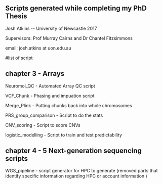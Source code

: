 ## Scripts generated while completing my PhD Thesis

Josh Atkins -- University of Newcastle 2017 

Supervisors: Prof Murray Cairns and Dr Chantel Fitzsimmons 

email:
josh.atkins  at uon.edu.au


#list of script 

## chapter 3 - Arrays 
Neuromol_QC - Automated Array QC script 

VCF_Chunk - Phasing and impuation script 

Merge_Plink - Putting chunks back into whole chromosomes

PRS_group_comparison - Script to do the stats 

CNV_scoring - Script to score CNVs 

logistic_modelling - Script to train and test predictability

## chapter 4 - 5 Next-generation sequencing scripts 

WGS_pipeline - script generator for HPC to generate (removed parts that identify specific information regarding HPC or account information )

 
